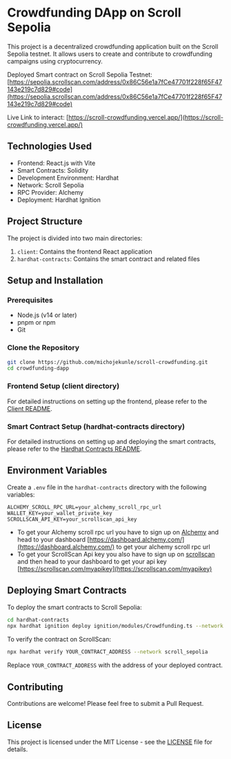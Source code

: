 # Crowdfunding DApp on Scroll Sepolia

This project is a decentralized crowdfunding application built on the Scroll Sepolia testnet. It allows users to create and contribute to crowdfunding campaigns using cryptocurrency.

Deployed Smart contract on Scroll Sepolia Testnet: [https://sepolia.scrollscan.com/address/0x86C56e1a7fCe47701f228f65F47143e219c7d829#code](https://sepolia.scrollscan.com/address/0x86C56e1a7fCe47701f228f65F47143e219c7d829#code)

Live Link to interact: [https://scroll-crowdfunding.vercel.app/](https://scroll-crowdfunding.vercel.app/)

## Technologies Used

- Frontend: React.js with Vite
- Smart Contracts: Solidity
- Development Environment: Hardhat
- Network: Scroll Sepolia
- RPC Provider: Alchemy
- Deployment: Hardhat Ignition

## Project Structure

The project is divided into two main directories:

1. `client`: Contains the frontend React application
2. `hardhat-contracts`: Contains the smart contract and related files

## Setup and Installation

### Prerequisites

- Node.js (v14 or later)
- pnpm or npm 
- Git

### Clone the Repository

```bash
git clone https://github.com/michojekunle/scroll-crowdfunding.git
cd crowdfunding-dapp
```

### Frontend Setup (client directory)

For detailed instructions on setting up the frontend, please refer to the [Client README](./client/README.md).

### Smart Contract Setup (hardhat-contracts directory)

For detailed instructions on setting up and deploying the smart contracts, please refer to the [Hardhat Contracts README](./hardhat-contracts/README.md).

## Environment Variables

Create a `.env` file in the `hardhat-contracts` directory with the following variables:

```
ALCHEMY_SCROLL_RPC_URL=your_alchemy_scroll_rpc_url
WALLET_KEY=your_wallet_private_key
SCROLLSCAN_API_KEY=your_scrollscan_api_key
```
   - To get your Alchemy scroll rpc url you have to sign up on [Alchemy](https://auth.alchemy.com/#:~:text=Log%20in.%20Don't%20have%20an%20account?%20Signup.) and head to your dashboard [https://dashboard.alchemy.com/](https://dashboard.alchemy.com/) to get your alchemy scroll rpc url
   - To get your ScrollScan Api key you also have to sign up on [scrollscan](https://scrollscan.com/register) and then head to your dashboard to get your api key [https://scrollscan.com/myapikey](https://scrollscan.com/myapikey)

## Deploying Smart Contracts

To deploy the smart contracts to Scroll Sepolia:

```bash
cd hardhat-contracts
npx hardhat ignition deploy ignition/modules/Crowdfunding.ts --network scroll_sepolia
```

To verify the contract on ScrollScan:

```bash
npx hardhat verify YOUR_CONTRACT_ADDRESS --network scroll_sepolia
```

Replace `YOUR_CONTRACT_ADDRESS` with the address of your deployed contract.

## Contributing

Contributions are welcome! Please feel free to submit a Pull Request.

## License

This project is licensed under the MIT License - see the [LICENSE](LICENSE) file for details.
